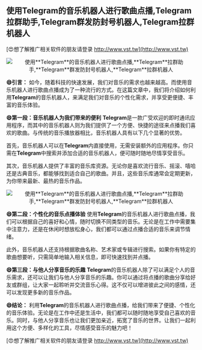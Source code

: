 ## **使用**Telegram**的音乐机器人进行歌曲点播,**Telegram**拉群助手,**Telegram**群发防封号机器人,**Telegram**拉群机器人**

[😍想了解推广相关软件的朋友请登录 http://www.vst.tw](http://www.vst.tw)

 <center><img src="https://vst.tw/MP4/tuiguang/png/3.png" alt="使用**Telegram**的音乐机器人进行歌曲点播,**Telegram**拉群助手,**Telegram**群发防封号机器人,**Telegram**拉群机器人"></center>

**😄引言：**
如今，随着科技的快速发展，我们对音乐的需求也越来越高。而使用音乐机器人进行歌曲点播成为了一种流行的方式。在这篇文章中，我们将介绍如何利用**Telegram**的音乐机器人，来满足我们对音乐的个性化需求，并享受更便捷、丰富的音乐体验。

**😄第一段：音乐机器人为我们带来的便利**
**Telegram**是一款广受欢迎的即时通讯应用程序，而其中的音乐机器人则为我们提供了一个方便、快捷的途径来点播我们喜欢的歌曲。与传统的音乐播放器相比，音乐机器人具有以下几个显著的优势。

首先，音乐机器人可以在**Telegram**内直接使用，无需安装额外的应用程序。你只需在**Telegram**中搜索并添加合适的音乐机器人，便可随时随地尽情享受音乐。

其次，音乐机器人提供了丰富的音乐库资源。无论你是喜欢流行音乐、摇滚、嘻哈还是古典音乐，都能够找到适合自己的歌曲。并且，这些音乐库通常会定期更新，为你带来最新、最热的音乐作品。

 <center><img src="https://vst.tw/MP4/tuiguang/png/1.png" alt="使用**Telegram**的音乐机器人进行歌曲点播,**Telegram**拉群助手,**Telegram**群发防封号机器人,**Telegram**拉群机器人"></center>

**😄第二段：个性化的音乐点播体验**
使用**Telegram**的音乐机器人进行歌曲点播，我们可以根据自己的喜好和心情，随时切换不同类型的音乐。无论是在工作中需要集中注意力，还是在休闲时想放松身心，我们都可以通过点播合适的音乐来调节情绪。

此外，音乐机器人还支持根据歌曲名称、艺术家或专辑进行搜索。如果你有特定的歌曲想要听，只需简单地输入相关信息，即可快速找到并点播。

**😄第三段：与他人分享音乐的乐趣**
**Telegram**的音乐机器人除了可以满足个人的音乐需求，还可以让我们与他人分享音乐的乐趣。你可以通过将点播的歌曲分享给好友或群组，让大家一起聆听并交流音乐心得。这不仅可以增进彼此之间的感情，还可以发现更多新的音乐作品。

**😄结论：**
利用**Telegram**的音乐机器人进行歌曲点播，给我们带来了便捷、个性化的音乐体验。无论是在工作中还是生活中，我们都可以随时随地享受自己喜欢的音乐。同时，与他人分享音乐也让我们更加亲近，拓宽了音乐的世界。让我们一起利用这个方便、多样化的工具，尽情感受音乐的魅力吧！

[😍想了解推广相关软件的朋友请登录 http://www.vst.tw](http://www.vst.tw)



